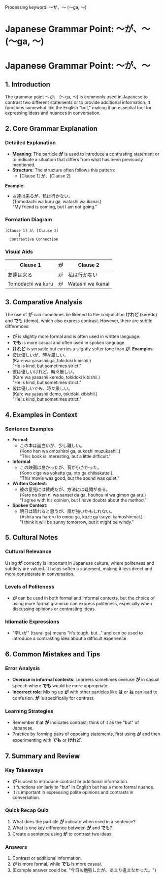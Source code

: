 Processing keyword: ～が、～ (〜ga, 〜)
# Japanese Grammar Point: ～が、～ (〜ga, 〜)
# Japanese Grammar Point: ～が、～
## 1. Introduction
The grammar point ～が、 (〜ga, 〜) is commonly used in Japanese to contrast two different statements or to provide additional information. It functions somewhat like the English "but," making it an essential tool for expressing ideas and nuances in conversation.
## 2. Core Grammar Explanation
### Detailed Explanation
- **Meaning**: The particle **が** is used to introduce a contrasting statement or to indicate a situation that differs from what has been previously mentioned. 
- **Structure**: The structure often follows this pattern: 
  - [Clause 1] が、[Clause 2]
  
**Example**: 
- 友達は来るが、私は行かない。  
(Tomodachi wa kuru ga, watashi wa ikanai.)  
"My friend is coming, but I am not going."
### Formation Diagram
```
[Clause 1] が、[Clause 2]
      |
  Contrastive Connection
```
### Visual Aids
| Clause 1        | が    | Clause 2          |
|------------------|------|-------------------|
| 友達は来る       | が    | 私は行かない      |
| Tomodachi wa kuru | が    | Watashi wa ikanai |
## 3. Comparative Analysis
The use of **が** can sometimes be likened to the conjunction **けれど** (keredo) and **でも** (demo), which also express contrast. However, there are subtle differences:
- **が** is slightly more formal and is often used in written language.
- **でも** is more casual and often used in spoken language.
- **けれど** is versatile but carries a slightly softer tone than **が**.
**Examples**:
- 彼は優しいが、時々厳しい。  
(Kare wa yasashii ga, tokidoki kibishii.)  
"He is kind, but sometimes strict."
- 彼は優しいけれど、時々厳しい。  
(Kare wa yasashii keredo, tokidoki kibishii.)  
"He is kind, but sometimes strict."
- 彼は優しいでも、時々厳しい。  
(Kare wa yasashii demo, tokidoki kibishii.)  
"He is kind, but sometimes strict."
## 4. Examples in Context
### Sentence Examples
- **Formal**:
  - この本は面白いが、少し難しい。  
  (Kono hon wa omoshiroi ga, sukoshi muzukashii.)  
  "This book is interesting, but a little difficult."
- **Informal**:
  - この映画は良かったが、音が小さかった。  
  (Kono eiga wa yokatta ga, oto ga chiisakatta.)  
  "This movie was good, but the sound was quiet."
- **Written Context**:
  - 彼の意見には賛成だが、方法には疑問がある。  
  (Kare no iken ni wa sansei da ga, houhou ni wa gimon ga aru.)  
  "I agree with his opinion, but I have doubts about the method."
- **Spoken Context**:
  - 明日は晴れると思うが、風が強いかもしれない。  
  (Ashita wa hareru to omou ga, kaze ga tsuyoi kamoshirenai.)  
  "I think it will be sunny tomorrow, but it might be windy."
## 5. Cultural Notes
### Cultural Relevance
Using **が** correctly is important in Japanese culture, where politeness and subtlety are valued. It helps soften a statement, making it less direct and more considerate in conversation.
### Levels of Politeness
- **が** can be used in both formal and informal contexts, but the choice of using more formal grammar can express politeness, especially when discussing opinions or contrasting ideas.
### Idiomatic Expressions
- "辛いが" (tsurai ga) means "it's tough, but..." and can be used to introduce a contrasting idea about a difficult experience.
## 6. Common Mistakes and Tips
### Error Analysis
- **Overuse in informal contexts**: Learners sometimes overuse **が** in casual speech where **でも** would be more appropriate.
- **Incorrect role**: Mixing up **が** with other particles like **は** or **ね** can lead to confusion. **が** is specifically for contrast.
### Learning Strategies
- Remember that **が** indicates contrast; think of it as the "but" of Japanese.
- Practice by forming pairs of opposing statements, first using **が** and then experimenting with **でも** or **けれど**.
## 7. Summary and Review
### Key Takeaways
- **が** is used to introduce contrast or additional information.
- It functions similarly to "but" in English but has a more formal nuance.
- It is important in expressing polite opinions and contrasts in conversation.
### Quick Recap Quiz
1. What does the particle **が** indicate when used in a sentence?
2. What is one key difference between **が** and **でも**?
3. Create a sentence using **が** to contrast two ideas.
### Answers
1. Contrast or additional information.
2. **が** is more formal, while **でも** is more casual.
3. (Example answer could be: "今日も勉強したが、あまり進まなかった。")
